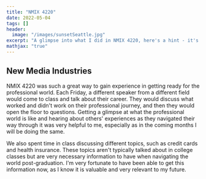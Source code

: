 ```yaml
---
title: "NMIX 4220"
date: 2022-05-04
tags: []
header: 
  image: "/images/sunsetSeattle.jpg"
excerpt: "A glimpse into what I did in NMIX 4220, here's a hint - it's professional development!"
mathjax: "true"
---
```

## New Media Industries

NMIX 4220 was such a great way to gain experience in getting ready for the professional world. Each Friday, a different speaker from a different field would come to class and talk about their career. They would discuss what worked and didn't work on their professional journey, and then they would open the floor to questions. Getting a glimpse at what the professional world is like and hearing about others' experiences as they navigated their way through it was very helpful to me, especially as in the coming months I will be doing the same. 

We also spent time in class discussing different topics, such as credit cards and health insurance. These topics aren't typically talked about in college classes but are very necessary information to have when navigating the world post-graduation. I'm very fortunate to have been able to get this information now, as I know it is valuable and very relevant to my future. 
